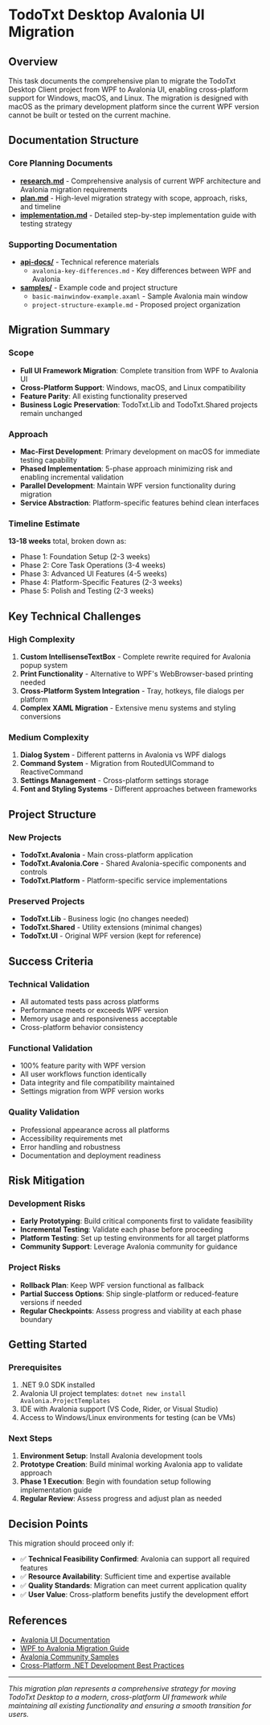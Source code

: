 # TodoTxt Desktop Avalonia UI Migration

## Overview

This task documents the comprehensive plan to migrate the TodoTxt Desktop Client project from WPF to Avalonia UI, enabling cross-platform support for Windows, macOS, and Linux. The migration is designed with macOS as the primary development platform since the current WPF version cannot be built or tested on the current machine.

## Documentation Structure

### Core Planning Documents
- **[research.md](./research.md)** - Comprehensive analysis of current WPF architecture and Avalonia migration requirements
- **[plan.md](./plan.md)** - High-level migration strategy with scope, approach, risks, and timeline
- **[implementation.md](./implementation.md)** - Detailed step-by-step implementation guide with testing strategy

### Supporting Documentation
- **[api-docs/](./api-docs/)** - Technical reference materials
  - `avalonia-key-differences.md` - Key differences between WPF and Avalonia
- **[samples/](./samples/)** - Example code and project structure
  - `basic-mainwindow-example.axaml` - Sample Avalonia main window
  - `project-structure-example.md` - Proposed project organization

## Migration Summary

### Scope
- **Full UI Framework Migration**: Complete transition from WPF to Avalonia UI
- **Cross-Platform Support**: Windows, macOS, and Linux compatibility
- **Feature Parity**: All existing functionality preserved
- **Business Logic Preservation**: TodoTxt.Lib and TodoTxt.Shared projects remain unchanged

### Approach
- **Mac-First Development**: Primary development on macOS for immediate testing capability
- **Phased Implementation**: 5-phase approach minimizing risk and enabling incremental validation
- **Parallel Development**: Maintain WPF version functionality during migration
- **Service Abstraction**: Platform-specific features behind clean interfaces

### Timeline Estimate
**13-18 weeks** total, broken down as:
- Phase 1: Foundation Setup (2-3 weeks)
- Phase 2: Core Task Operations (3-4 weeks)  
- Phase 3: Advanced UI Features (4-5 weeks)
- Phase 4: Platform-Specific Features (2-3 weeks)
- Phase 5: Polish and Testing (2-3 weeks)

## Key Technical Challenges

### High Complexity
1. **Custom IntellisenseTextBox** - Complete rewrite required for Avalonia popup system
2. **Print Functionality** - Alternative to WPF's WebBrowser-based printing needed
3. **Cross-Platform System Integration** - Tray, hotkeys, file dialogs per platform
4. **Complex XAML Migration** - Extensive menu systems and styling conversions

### Medium Complexity  
1. **Dialog System** - Different patterns in Avalonia vs WPF dialogs
2. **Command System** - Migration from RoutedUICommand to ReactiveCommand
3. **Settings Management** - Cross-platform settings storage
4. **Font and Styling Systems** - Different approaches between frameworks

## Project Structure

### New Projects
- **TodoTxt.Avalonia** - Main cross-platform application
- **TodoTxt.Avalonia.Core** - Shared Avalonia-specific components and controls
- **TodoTxt.Platform** - Platform-specific service implementations

### Preserved Projects
- **TodoTxt.Lib** - Business logic (no changes needed)
- **TodoTxt.Shared** - Utility extensions (minimal changes)
- **TodoTxt.UI** - Original WPF version (kept for reference)

## Success Criteria

### Technical Validation
- All automated tests pass across platforms
- Performance meets or exceeds WPF version
- Memory usage and responsiveness acceptable
- Cross-platform behavior consistency

### Functional Validation
- 100% feature parity with WPF version
- All user workflows function identically
- Data integrity and file compatibility maintained
- Settings migration from WPF version works

### Quality Validation
- Professional appearance across all platforms
- Accessibility requirements met
- Error handling and robustness
- Documentation and deployment readiness

## Risk Mitigation

### Development Risks
- **Early Prototyping**: Build critical components first to validate feasibility
- **Incremental Testing**: Validate each phase before proceeding
- **Platform Testing**: Set up testing environments for all target platforms
- **Community Support**: Leverage Avalonia community for guidance

### Project Risks
- **Rollback Plan**: Keep WPF version functional as fallback
- **Partial Success Options**: Ship single-platform or reduced-feature versions if needed
- **Regular Checkpoints**: Assess progress and viability at each phase boundary

## Getting Started

### Prerequisites
1. .NET 9.0 SDK installed
2. Avalonia UI project templates: `dotnet new install Avalonia.ProjectTemplates`
3. IDE with Avalonia support (VS Code, Rider, or Visual Studio)
4. Access to Windows/Linux environments for testing (can be VMs)

### Next Steps
1. **Environment Setup**: Install Avalonia development tools
2. **Prototype Creation**: Build minimal working Avalonia app to validate approach
3. **Phase 1 Execution**: Begin with foundation setup following implementation guide
4. **Regular Review**: Assess progress and adjust plan as needed

## Decision Points

This migration should proceed only if:
- ✅ **Technical Feasibility Confirmed**: Avalonia can support all required features
- ✅ **Resource Availability**: Sufficient time and expertise available  
- ✅ **Quality Standards**: Migration can meet current application quality
- ✅ **User Value**: Cross-platform benefits justify the development effort

## References

- [Avalonia UI Documentation](https://docs.avaloniaui.net/)
- [WPF to Avalonia Migration Guide](https://docs.avaloniaui.net/docs/guides/platforms/migration-from-wpf)
- [Avalonia Community Samples](https://github.com/AvaloniaUI/Avalonia.Samples)
- [Cross-Platform .NET Development Best Practices](https://docs.microsoft.com/en-us/dotnet/standard/cross-platform/)

---

*This migration plan represents a comprehensive strategy for moving TodoTxt Desktop to a modern, cross-platform UI framework while maintaining all existing functionality and ensuring a smooth transition for users.*